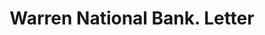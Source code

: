 ---
doi: 10.7916/D8M62XGW
date_other: '1914'
date_other_textual: '1914'
form: correspondence
genre:
- Letters (correspondence)
name:
- Warren National Bank
object_in_context_url: https://biggert.cul.columbia.edu/items/view/ave_biggert_01515
subject_hierarchical_geographic:
- Warren, Pennsylvania, United States
subject_name:
- Warren National Bank
title: Warren National Bank. Letter
sort_title: Warren National Bank. Letter
call_number: ave_biggert_01515
coordinates:
- 41.844166666666666,-79.14250000000001
pid: ave_biggert_01515
identifiers: ave_biggert_01515
thumbnail: https://derivativo-3.library.columbia.edu/iiif/2/ldpd:344011/full/!256,256/0/native.jpg
permalink: "/items/ave_biggert_01515/"
layout: iiif-image-page
---